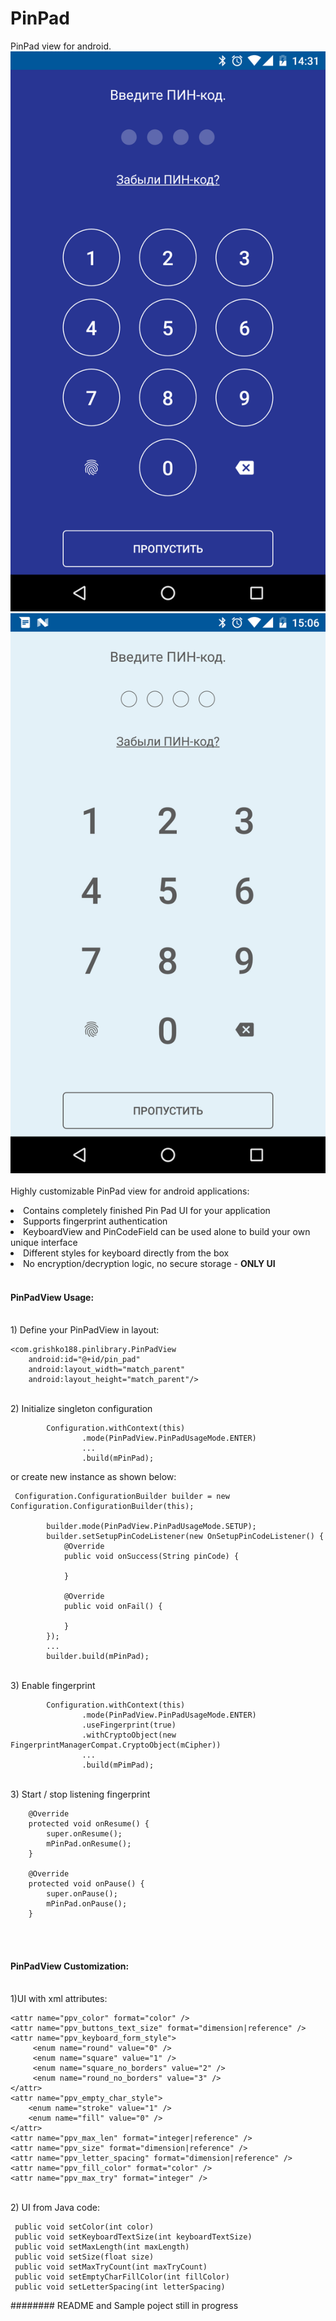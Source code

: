 # PinPad
PinPad view for android.
![Alt text](https://github.com/grishko188/PinPad/blob/master/screenshot/Screenshot_1.png?raw=true "Screen shot") ![Alt text](https://github.com/grishko188/PinPad/blob/master/screenshot/Screenshot_2.png?raw=true "Screen shot")
<br/>
<br/>
Highly customizable PinPad view for android applications:
<br><li>Contains completely finished Pin Pad UI for your application
<br><li>Supports fingerprint authentication
<br><li>KeyboardView and PinCodeField can be used alone to build your own unique interface
<br><li>Different styles for keyboard directly from the box
<br><li>No encryption/decryption logic, no secure storage - **ONLY UI**
<br/><br/>
#### PinPadView Usage:
<br/>1) Define your PinPadView in layout:
```
<com.grishko188.pinlibrary.PinPadView
    android:id="@+id/pin_pad"
    android:layout_width="match_parent"
    android:layout_height="match_parent"/>
```
<br/>2) Initialize singleton configuration 
```
        Configuration.withContext(this)
                .mode(PinPadView.PinPadUsageMode.ENTER)
                ...
                .build(mPinPad);
```
or create new instance as shown below: 
```
 Configuration.ConfigurationBuilder builder = new Configuration.ConfigurationBuilder(this);
 
        builder.mode(PinPadView.PinPadUsageMode.SETUP);
        builder.setSetupPinCodeListener(new OnSetupPinCodeListener() {
            @Override
            public void onSuccess(String pinCode) {
                
            }

            @Override
            public void onFail() {

            }
        });
        ...
        builder.build(mPinPad);
```
<br/>3) Enable fingerprint
```
        Configuration.withContext(this)
                .mode(PinPadView.PinPadUsageMode.ENTER)
                .useFingerprint(true)
                .withCryptoObject(new FingerprintManagerCompat.CryptoObject(mCipher))
                ...
                .build(mPimPad);
```
<br/>3) Start / stop listening fingerprint
```
    @Override
    protected void onResume() {
        super.onResume();
        mPinPad.onResume(); 
    }

    @Override
    protected void onPause() {
        super.onPause();
        mPinPad.onPause();
    }
```
<br/><br/>
#### PinPadView Customization:
<br/>1)UI with xml attributes:
```
<attr name="ppv_color" format="color" />
<attr name="ppv_buttons_text_size" format="dimension|reference" />
<attr name="ppv_keyboard_form_style">
     <enum name="round" value="0" />
     <enum name="square" value="1" />
     <enum name="square_no_borders" value="2" />
     <enum name="round_no_borders" value="3" />
</attr>
<attr name="ppv_empty_char_style">
    <enum name="stroke" value="1" />
    <enum name="fill" value="0" />
</attr>
<attr name="ppv_max_len" format="integer|reference" />
<attr name="ppv_size" format="dimension|reference" />
<attr name="ppv_letter_spacing" format="dimension|reference" />
<attr name="ppv_fill_color" format="color" />
<attr name="ppv_max_try" format="integer" />
```
<br/>2) UI from Java code:
```
 public void setColor(int color) 
 public void setKeyboardTextSize(int keyboardTextSize)
 public void setMaxLength(int maxLength)
 public void setSize(float size)
 public void setMaxTryCount(int maxTryCount)
 public void setEmptyCharFillColor(int fillColor)
 public void setLetterSpacing(int letterSpacing)
```
######## README and Sample poject still in progress